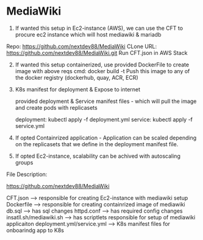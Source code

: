# MediaWiki

1. If wanted this setup in Ec2-instance (AWS), we can use the CFT to procure ec2 instance which will host  mediawiki & mariadb

Repo: https://github.com/nextdev88/MediaWiki
CLone URL: https://github.com/nextdev88/MediaWiki.git
Run CFT.json in AWS Stack

2. If wanted this setup containerized, use provided DockerFile to create image with above reqs
   cmd: docker build -t <nameofimage> <location of dockerfile>
   Push this image to any of the docker registry (dockerhub, quay, ACR, ECR)
 
3. K8s manifest for deployment & Expose to internet

   provided deployment & Service manifest files - which will pull the image and create pods with replicasets
   
   deployment: kubectl apply -f deployment.yml
   service: kubectl apply -f service.yml
   
4. If opted Containrized application - Application can be scaled depending on the replicasets that we define in the deployment manifest file.
5. If opted Ec2-instance, scalability can be achived with autoscaling groups




File Description:

https://github.com/nextdev88/MediaWiki

CFT.json --> responsible for creating Ec2-instance with mediawiki setup
Dockerfile --> responsible for creating containrized image of mediawiki
db.sql --> has sql changes
httpd.conf --> has required config changes
insatll.sh/mediawiki.sh --> has scriptlets responsible for setup of mediawiki applicaiton
deployment.yml/service.yml --> K8s manifest files for onboarindg app to K8s